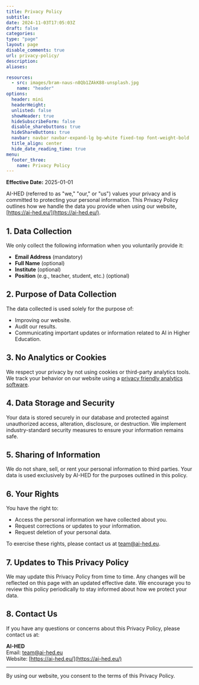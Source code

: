 ```yaml
---
title: Privacy Policy
subtitle: 
date: 2024-11-03T17:05:03Z
draft: false
categories: 
type: "page"
layout: page
disable_comments: true
url: privacy-policy/
description:
aliases:

resources:
  - src: images/bram-naus-n8Qb1ZAkK88-unsplash.jpg
    name: "header"
options:
  header: mini
  headerHeight:
  unlisted: false
  showHeader: true
  hideSubscribeForm: false
  disable_sharebuttons: true
  hideShareButtons: true
  navbar: navbar navbar-expand-lg bg-white fixed-top font-weight-bold
  title_align: center
  hide_date_reading_time: true
menu:
  footer_three:
    name: Privacy Policy
---
```


<div class="container-fluid py-5">
  <div class="row justify-content-center">
  <div class="col-md-10">

**Effective Date:** 2025-01-01

AI-HED (referred to as "we," "our," or "us") values your privacy and is committed to protecting your personal information. This Privacy Policy outlines how we handle the data you provide when using our website, [https://ai-hed.eu/](https://ai-hed.eu/).

## 1. Data Collection

We only collect the following information when you voluntarily provide it:

- **Email Address** (mandatory)
- **Full Name** (optional)
- **Institute** (optional)
- **Position** (e.g., teacher, student, etc.) (optional)

## 2. Purpose of Data Collection

The data collected is used solely for the purpose of:

- Improving our website.
- Audit our results.
- Communicating important updates or information related to AI in Higher Education.

## 3. No Analytics or Cookies

We respect your privacy by not using cookies or third-party analytics tools. We track your behavior on our website using a [privacy friendly analytics software](https://umami.is/).

## 4. Data Storage and Security

Your data is stored securely in our database and protected against unauthorized access, alteration, disclosure, or destruction. We implement industry-standard security measures to ensure your information remains safe.

## 5. Sharing of Information

We do not share, sell, or rent your personal information to third parties. Your data is used exclusively by AI-HED for the purposes outlined in this policy.

## 6. Your Rights

You have the right to:

- Access the personal information we have collected about you.
- Request corrections or updates to your information.
- Request deletion of your personal data.

To exercise these rights, please contact us at [team@ai-hed.eu](mailto:team@ai-hed.eu).

## 7. Updates to This Privacy Policy

We may update this Privacy Policy from time to time. Any changes will be reflected on this page with an updated effective date. We encourage you to review this policy periodically to stay informed about how we protect your data.

## 8. Contact Us

If you have any questions or concerns about this Privacy Policy, please contact us at:

**AI-HED**  
Email: [team@ai-hed.eu](mailto:team@ai-hed.eu)  
Website: [https://ai-hed.eu/](https://ai-hed.eu/)

---

By using our website, you consent to the terms of this Privacy Policy.

</div>
</div>
</div>
